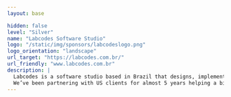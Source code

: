 ```yaml
---
layout: base

hidden: false
level: "Silver"
name: "Labcodes Software Studio"
logo: "/static/img/sponsors/labcodeslogo.png"
logo_orientation: "landscape"
url_target: "https://labcodes.com.br/"
url_friendly: "www.labcodes.com.br"
description: |
  Labcodes is a software studio based in Brazil that designs, implements, and scales digital products. We deliver great experiences and build web applications that fit customers’ needs using Python, Django, and React. Our projects are centered in creating unique solutions that brings value to its users, and therefore to our clients.
  We’ve been partnering with US clients for almost 5 years helping a big variety of companies, from 1-person startups and YC startups to well established companies. Our team is talented and recognized worldwide, giving talks and mentoring people.
---
```

